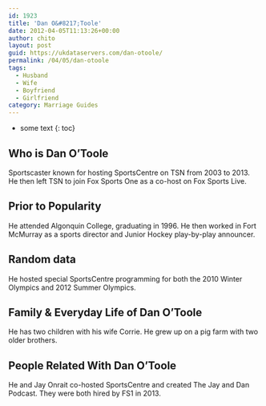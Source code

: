 ```yaml
---
id: 1923
title: 'Dan O&#8217;Toole'
date: 2012-04-05T11:13:26+00:00
author: chito
layout: post
guid: https://ukdataservers.com/dan-otoole/
permalink: /04/05/dan-otoole
tags:
  - Husband
  - Wife
  - Boyfriend
  - Girlfriend
category: Marriage Guides
---
```


* some text
{: toc}


## Who is  Dan O&#8217;Toole
                  
                  
                  
Sportscaster known for hosting SportsCentre on TSN from 2003 to 2013. He then left TSN to join Fox Sports One as a co-host on Fox Sports Live.
                  
                
                
                
## Prior to Popularity 
                  
                  
                  
He attended Algonquin College, graduating in 1996. He then worked in Fort McMurray as a sports director and Junior Hockey play-by-play announcer.
                  
                
                
                
## Random data 
                  
                  
                  
He hosted special SportsCentre programming for both the 2010 Winter Olympics and 2012 Summer Olympics.
                  
                
                
                
## Family & Everyday Life of Dan O&#8217;Toole
                  
                  
                  
He has two children with his wife Corrie. He grew up on a pig farm with two older brothers.
                  
                
                
                
## People Related With  Dan O&#8217;Toole
                  
                  
                  
He and Jay Onrait co-hosted SportsCentre and created The Jay and Dan Podcast. They were both hired by FS1 in 2013.
                  
                
              
            
          
          
          
    
    
  
